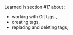Learned in section #17 about :
- working with Git tags ,
- creating tags,
- replacing and deleting tags,
